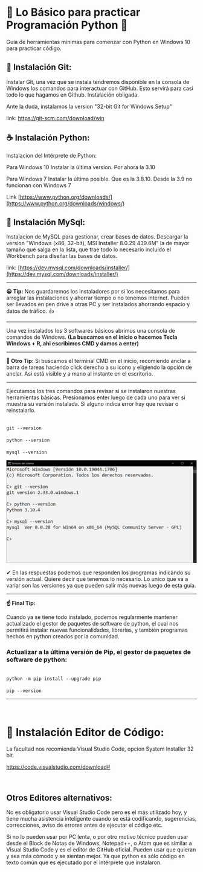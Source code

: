 # 🧩 Lo Básico para practicar Programación Python 🧩

Guia de herramientas mínimas para comenzar con Python en Windows 10 para practicar código.



## 📑 Instalación Git:

Instalar Git, una vez que se instala tendremos disponible en la consola de Windows los comandos para interactuar con GitHub. Esto servirá para casi todo lo que hagamos en Github. Instalación obligada.

Ante la duda, instalamos la version "32-bit Git for Windows Setup"


link:
https://git-scm.com/download/win


## ☕ Instalación Python:

Instalacion del Intérprete de Python:

Para Windows 10 Instalar la última version. Por ahora la 3.10

Para Windows 7 Instalar la última posible. Que es la 3.8.10. Desde la 3.9 no funcionan con Windows 7


Link
[https://www.python.org/downloads/](https://www.python.org/downloads/windows/)


## 💾 Instalación MySql: 

Instalacion de MySQL para gestionar, crear bases de datos. Descargar la version "Windows (x86, 32-bit), MSI Installer 	8.0.29 	439.6M" la de mayor tamaño que salga en la lista, que trae todo lo necesario incluido el Workbench para diseñar las bases de datos. 

link:
[https://dev.mysql.com/downloads/installer/](https://dev.mysql.com/downloads/installer/)


---

**😀 Tip:** Nos guardaremos los instaladores por si los necesitamos para arreglar las instalaciones y ahorrar tiempo o no tenemos internet. Pueden ser llevados en pen drive a otras PC y ser instalados ahorrando espacio y datos de tráfico. 👍

---


Una vez instalados los 3 softwares básicos abrimos una consola de comandos de Windows. **(La buscamos en el inicio o hacemos Tecla Windows + R, ahi escribimos CMD y damos a enter)**


 
---

**😬 Otro Tip:** Si buscamos el terminal CMD en el inicio, recomiendo anclar a barra de tareas haciendo click derecho a su icono y eligiendo la opción de anclar. Asi está visible y a mano al instante en el escritorio.

---



Ejecutamos los tres comandos para revisar si se instalaron nuestras herramientas básicas. Presionamos enter luego de cada uno para ver si muestra su versión instalada. Si alguno indica error hay que revisar o reinstalarlo.

````

git --version

python --version

mysql --version

````

![](checkout_basico.png)


✔ En las respuestas podemos que responden los programas indicando su versión actual. Quiere decir que tenemos lo necesario. Lo unico que va a variar son las versiones ya que pueden salir más nuevas luego de esta guía.

---
**☝ Final Tip:**

Cuando ya se tiene todo instalado, podemos regularmente mantener actualizado el gestor de paquetes de software de python, el cual nos permitirá instalar nuevas funcionalidades, librerías, y también programas hechos en python creados por la comunidad.

### Actualizar a la última versión de Pip, el gestor de paquetes de software de python:

````

python -m pip install --upgrade pip

pip --version

````
---
<br>

# 📘 Instalación Editor de Código:

La facultad nos recomienda Visual Studio Code, opcion System Installer 32 bit.

https://code.visualstudio.com/download#


<br>

## Otros Editores alternativos:

No es obligatorio usar Visual Studio Code pero es el más utilizado hoy, y tiene mucha asistencia inteligente cuando se está codificando, sugerencias, correcciones, aviso de errores antes de ejecutar el código etc.

Si no lo pueden usar por PC lenta, o por otro motivo técnico pueden usar desde el Block de Notas de Windows, Notepad++, o Atom que es similar a Visual Studio Code y es el editor de GitHub oficial. Pueden usar que quieran y sea más cómodo y se sientan mejor. Ya que python es sólo código en texto común que es ejecutado por el intérprete que instalaron.

